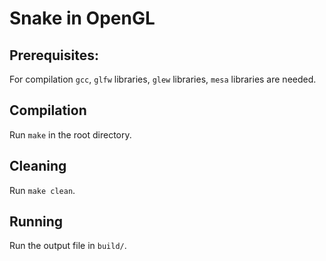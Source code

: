 # Snake in OpenGL
## Prerequisites:
For compilation `gcc`, `glfw` libraries, `glew` libraries, `mesa` libraries are needed.

## Compilation
Run `make` in the root directory.

## Cleaning
Run `make clean`.

## Running
Run the output file in `build/`.
